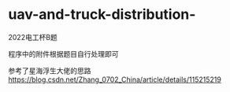 # uav-and-truck-distribution-
2022电工杯B题

程序中的附件根据题目自行处理即可

参考了星海浮生大佬的思路 https://blog.csdn.net/Zhang_0702_China/article/details/115215219
